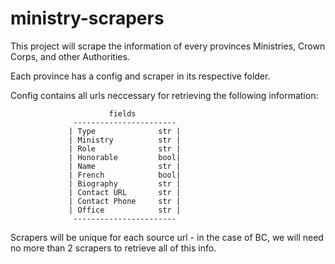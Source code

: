 # ministry-scrapers

This project will scrape the information of every provinces Ministries, Crown Corps, and other Authorities.

Each province has a config and scraper in its respective folder.

Config contains all urls neccessary for retrieving the following information:

```
                      fields
              -----------------------
             | Type              str |
             | Ministry          str |
             | Role              str |
             | Honorable         bool|
             | Name              str |
             | French            bool|
             | Biography         str |
             | Contact URL       str |
             | Contact Phone     str |
             | Office            str |
              -----------------------
```
Scrapers will be unique for each source url - in the case of BC, we will need no more than 2 scrapers to retrieve all of this info. 
